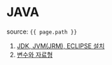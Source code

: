 # JAVA

source: `{{ page.path }}`

<ol>
    <li><a href="./setting.md">JDK, JVM(JRM), ECLIPSE 설치</a>  </li> 
    <li><a href="./value-and-type.md">변수와 자료형</a></li>
</ol>